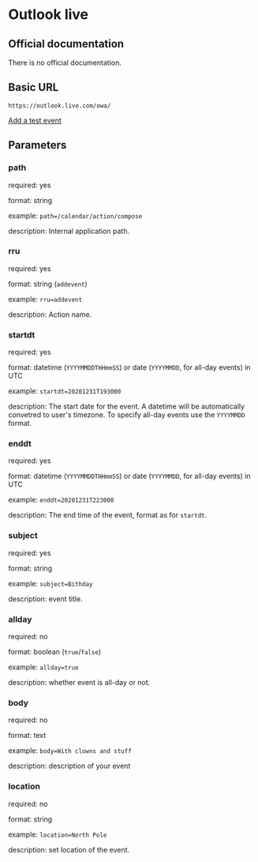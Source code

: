 # Outlook live

## Official documentation
There is no official documentation.

## Basic URL
`https://outlook.live.com/owa/`

[Add a test event](https://outlook.live.com/owa/?path=/calendar/action/compose&rru=addevent&startdt=20201231T193000&enddt=20201231T223000&subject=Bithday&body=With%20clowns%20and%20stuff&location=North%20Pole)

## Parameters

### path
required: yes

format: string

example: `path=/calendar/action/compose`

description: Internal application path.

### rru
required: yes

format: string (`addevent`)

example: `rru=addevent`

description: Action name.

### startdt
required: yes

format: datetime (`YYYYMMDDTHHmmSS`) or date (`YYYYMMDD`, for all-day events) in UTC

example: `startdt=20201231T193000`

description: The start date for the event.
A datetime will be automatically convetred to user's timezone.
To specify all-day events use the `YYYYMMDD` format.

### enddt
required: yes

format: datetime (`YYYYMMDDTHHmmSS`) or date (`YYYYMMDD`, for all-day events) in UTC

example: `enddt=20201231T223000`

description: The end time of the event, format as for `startdt`.

### subject
required: yes

format: string

example: `subject=Bithday`

description: event title.

### allday
required: no

format: boolean (`true`/`false`)

example: `allday=true`

description: whether event is all-day or not.

### body
required: no

format: text

example: `body=With clowns and stuff`

description: description of your event

### location
required: no

format: string

example: `location=North Pole`

description: set location of the event.
